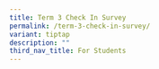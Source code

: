 ```yaml
---
title: Term 3 Check In Survey
permalink: /term-3-check-in-survey/
variant: tiptap
description: ""
third_nav_title: For Students
---
```

